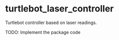 # turtlebot_laser_controller
Turtlebot controller based on laser readings.

TODO: Implement the package code

